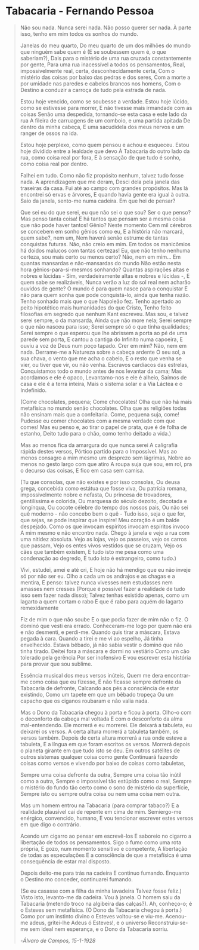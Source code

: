 # Tabacaria - Fernando Pessoa

> Não sou nada.
> Nunca serei nada.
> Não posso querer ser nada.
> À parte isso, tenho em mim todos os sonhos do mundo.
> 
> Janelas do meu quarto,
> Do meu quarto de um dos milhões do mundo que ninguém sabe quem é
> (E se soubessem quem é, o que saberiam?),
> Dais para o mistério de uma rua cruzada constantemente por gente,
> Para uma rua inacessível a todos os pensamentos,
> Real, impossivelmente real, certa, desconhecidamente certa,
> Com o mistério das coisas por baixo das pedras e dos seres,
> Com a morte a por umidade nas paredes e cabelos brancos nos homens,
> Com o Destino a conduzir a carroça de tudo pela estrada de nada.
> 
> Estou hoje vencido, como se soubesse a verdade.
> Estou hoje lúcido, como se estivesse para morrer,
> E não tivesse mais irmandade com as coisas
> Senão uma despedida, tornando-se esta casa e este lado da rua
> A fileira de carruagens de um comboio, e uma partida apitada
> De dentro da minha cabeça,
> E uma sacudidela dos meus nervos e um ranger de ossos na ida.
> 
> Estou hoje perplexo, como quem pensou e achou e esqueceu.
> Estou hoje dividido entre a lealdade que devo
> À Tabacaria do outro lado da rua, como coisa real por fora,
> E à sensação de que tudo é sonho, como coisa real por dentro.
> 
> Falhei em tudo.
> Como não fiz propósito nenhum, talvez tudo fosse nada.
> A aprendizagem que me deram,
> Desci dela pela janela das traseiras da casa.
> Fui até ao campo com grandes propósitos.
> Mas lá encontrei só ervas e árvores,
> E quando havia gente era igual à outra.
> Saio da janela, sento-me numa cadeira. Em que hei de pensar?
> 
> Que sei eu do que serei, eu que não sei o que sou?
> Ser o que penso? Mas penso tanta coisa!
> E há tantos que pensam ser a mesma coisa que não pode haver tantos!
> Gênio? Neste momento
> Cem mil cérebros se concebem em sonho gênios como eu,
> E a história não marcará, quem sabe?, nem um,
> Nem haverá senão estrume de tantas conquistas futuras.
> Não, não creio em mim.
> Em todos os manicômios há doidos malucos com tantas certezas!
> Eu, que não tenho nenhuma certeza, sou mais certo ou menos certo?
> Não, nem em mim...
> Em quantas mansardas e não-mansardas do mundo
> Não estão nesta hora gênios-para-si-mesmos sonhando?
> Quantas aspirações altas e nobres e lúcidas -
> Sim, verdadeiramente altas e nobres e lúcidas -,
> E quem sabe se realizáveis,
> Nunca verão a luz do sol real nem acharão ouvidos de gente?
> O mundo é para quem nasce para o conquistar
> E não para quem sonha que pode conquistá-lo, ainda que tenha razão.
> Tenho sonhado mais que o que Napoleão fez.
> Tenho apertado ao peito hipotético mais humanidades do que Cristo,
> Tenho feito filosofias em segredo que nenhum Kant escreveu.
> Mas sou, e talvez serei sempre, o da mansarda,
> Ainda que não more nela;
> Serei sempre o que não nasceu para isso;
> Serei sempre só o que tinha qualidades;
> Serei sempre o que esperou que lhe abrissem a porta ao pé de uma parede sem porta,
> E cantou a cantiga do Infinito numa capoeira,
> E ouviu a voz de Deus num poço tapado.
> Crer em mim? Não, nem em nada.
> Derrame-me a Natureza sobre a cabeça ardente
> O seu sol, a sua chava, o vento que me acha o cabelo,
> E o resto que venha se vier, ou tiver que vir, ou não venha.
> Escravos cardíacos das estrelas,
> Conquistamos todo o mundo antes de nos levantar da cama;
> Mas acordamos e ele é opaco,
> Levantamo-nos e ele é alheio,
> Saímos de casa e ele é a terra inteira,
> Mais o sistema solar e a Via Láctea e o Indefinido.
> 
> (Come chocolates, pequena;
> Come chocolates!
> Olha que não há mais metafísica no mundo senão chocolates.
> Olha que as religiões todas não ensinam mais que a confeitaria.
> Come, pequena suja, come!
> Pudesse eu comer chocolates com a mesma verdade com que comes!
> Mas eu penso e, ao tirar o papel de prata, que é de folha de estanho,
> Deito tudo para o chão, como tenho deitado a vida.)
> 
> Mas ao menos fica da amargura do que nunca serei
> A caligrafia rápida destes versos,
> Pórtico partido para o Impossível.
> Mas ao menos consagro a mim mesmo um desprezo sem lágrimas,
> Nobre ao menos no gesto largo com que atiro
> A roupa suja que sou, em rol, pra o decurso das coisas,
> E fico em casa sem camisa.
> 
> (Tu que consolas, que não existes e por isso consolas,
> Ou deusa grega, concebida como estátua que fosse viva,
> Ou patrícia romana, impossivelmente nobre e nefasta,
> Ou princesa de trovadores, gentilíssima e colorida,
> Ou marquesa do século dezoito, decotada e longínqua,
> Ou cocote célebre do tempo dos nossos pais,
> Ou não sei quê moderno - não concebo bem o quê -
> Tudo isso, seja o que for, que sejas, se pode inspirar que inspire!
> Meu coração é um balde despejado.
> Como os que invocam espíritos invocam espíritos invoco
> A mim mesmo e não encontro nada.
> Chego à janela e vejo a rua com uma nitidez absoluta.
> Vejo as lojas, vejo os passeios, vejo os carros que passam,
> Vejo os entes vivos vestidos que se cruzam,
> Vejo os cães que também existem,
> E tudo isto me pesa como uma condenação ao degredo,
> E tudo isto é estrangeiro, como tudo.)
> 
> Vivi, estudei, amei e até cri,
> E hoje não há mendigo que eu não inveje só por não ser eu.
> Olho a cada um os andrajos e as chagas e a mentira,
> E penso: talvez nunca vivesses nem estudasses nem amasses nem cresses
> (Porque é possível fazer a realidade de tudo isso sem fazer nada disso);
> Talvez tenhas existido apenas, como um lagarto a quem cortam o rabo
> E que é rabo para aquém do lagarto remexidamente
> 
> Fiz de mim o que não soube
> E o que podia fazer de mim não o fiz.
> O dominó que vesti era errado.
> Conheceram-me logo por quem não era e não desmenti, e perdi-me.
> Quando quis tirar a máscara,
> Estava pegada à cara.
> Quando a tirei e me vi ao espelho,
> Já tinha envelhecido.
> Estava bêbado, já não sabia vestir o dominó que não tinha tirado.
> Deitei fora a máscara e dormi no vestiário
> Como um cão tolerado pela gerência
> Por ser inofensivo
> E vou escrever esta história para provar que sou sublime.
> 
> Essência musical dos meus versos inúteis,
> Quem me dera encontrar-me como coisa que eu fizesse,
> E não ficasse sempre defronte da Tabacaria de defronte,
> Calcando aos pés a consciência de estar existindo,
> Como um tapete em que um bêbado tropeça
> Ou um capacho que os ciganos roubaram e não valia nada.
> 
> Mas o Dono da Tabacaria chegou à porta e ficou à porta.
> Olho-o com o deconforto da cabeça mal voltada
> E com o desconforto da alma mal-entendendo.
> Ele morrerá e eu morrerei.
> Ele deixará a tabuleta, eu deixarei os versos.
> A certa altura morrerá a tabuleta também, os versos também.
> Depois de certa altura morrerá a rua onde esteve a tabuleta,
> E a língua em que foram escritos os versos.
> Morrerá depois o planeta girante em que tudo isto se deu.
> Em outros satélites de outros sistemas qualquer coisa como gente
> Continuará fazendo coisas como versos e vivendo por baixo de coisas como tabuletas,
> 
> Sempre uma coisa defronte da outra,
> Sempre uma coisa tão inútil como a outra,
> Sempre o impossível tão estúpido como o real,
> Sempre o mistério do fundo tão certo como o sono de mistério da superfície,
> Sempre isto ou sempre outra coisa ou nem uma coisa nem outra.
> 
> Mas um homem entrou na Tabacaria (para comprar tabaco?)
> E a realidade plausível cai de repente em cima de mim.
> Semiergo-me enérgico, convencido, humano,
> E vou tencionar escrever estes versos em que digo o contrário.
> 
> Acendo um cigarro ao pensar em escrevê-los
> E saboreio no cigarro a libertação de todos os pensamentos.
> Sigo o fumo como uma rota própria,
> E gozo, num momento sensitivo e competente,
> A libertação de todas as especulações
> E a consciência de que a metafísica é uma consequência de estar mal disposto.
> 
> Depois deito-me para trás na cadeira
> E continuo fumando.
> Enquanto o Destino mo conceder, continuarei fumando.
> 
> (Se eu casasse com a filha da minha lavadeira
> Talvez fosse feliz.)
> Visto isto, levanto-me da cadeira. Vou à janela.
> O homem saiu da Tabacaria (metendo troco na algibeira das calças?).
> Ah, conheço-o; é o Esteves sem metafísica.
> (O Dono da Tabacaria chegou à porta.)
> Como por um instinto divino o Esteves voltou-se e viu-me.
> Acenou-me adeus, gritei-lhe Adeus ó Esteves!, e o universo
> Reconstruiu-se-me sem ideal nem esperança, e o Dono da Tabacaria sorriu.
> 
> -*Álvaro de Campos, 15-1-1928*
